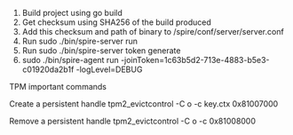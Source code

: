 1. Build project using go build
2. Get checksum using SHA256 of the build produced
3. Add this checksum and path of binary to  /spire/conf/server/server.conf
4. Run sudo ./bin/spire-server run 
5. Run sudo ./bin/spire-server token generate
6. sudo ./bin/spire-agent run -joinToken=1c63b5d2-713e-4883-b5e3-c01920da2b1f -logLevel=DEBUG


TPM important commands

Create a persistent handle
tpm2_evictcontrol -C o -c key.ctx 0x81007000

Remove a persistent handle
tpm2_evictcontrol -C o -c 0x81008000



